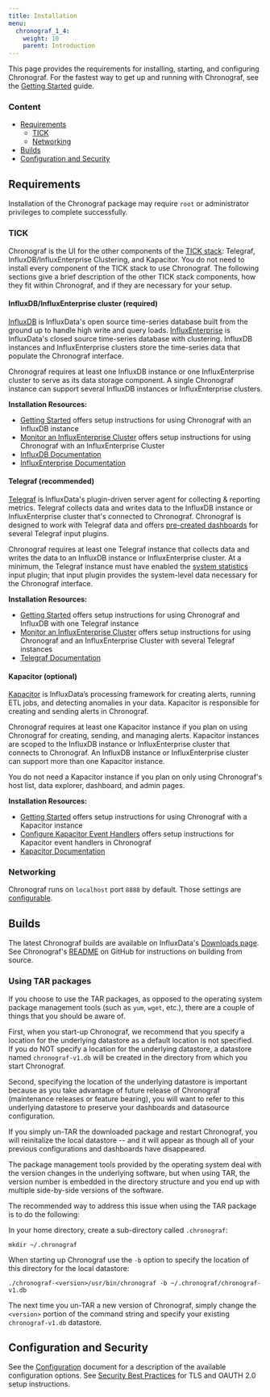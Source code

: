 ```yaml
---
title: Installation
menu:
  chronograf_1_4:
    weight: 10
    parent: Introduction
---
```


This page provides the requirements for installing, starting, and configuring Chronograf.
For the fastest way to get up and running with Chronograf, see the [Getting Started](/chronograf/v1.4/introduction/getting-started/) guide.

### Content

* [Requirements](#requirements)
  * [TICK](#tick)
  * [Networking](#networking)
* [Builds](#builds)
* [Configuration and Security](#configuration-and-security)

## Requirements

Installation of the Chronograf package may require `root` or administrator privileges to complete successfully.

### TICK
Chronograf is the UI for the other components of the [TICK stack](https://www.influxdata.com/products/): Telegraf, InfluxDB/InfluxEnterprise Clustering, and Kapacitor.
You do not need to install every component of the TICK stack to use Chronograf.
The following sections give a brief description of the other TICK stack components, how they fit within Chronograf, and if they are necessary for your setup.

#### InfluxDB/InfluxEnterprise cluster (required)
[InfluxDB](/influxdb/latest/) is InfluxData's open source time-series database built from the ground up to handle high write and query loads.
[InfluxEnterprise](/enterprise_influxdb/latest/) is InfluxData's closed source time-series database with clustering.
InfluxDB instances and InfluxEnterprise clusters store the time-series data that populate the Chronograf interface.

Chronograf requires at least one InfluxDB instance or one InfluxEnterprise cluster to serve as its data storage component.
A single Chronograf instance can support several InfluxDB instances or InfluxEnterprise clusters.

**Installation Resources:**

* [Getting Started](/chronograf/v1.4/introduction/getting-started/) offers setup instructions for using Chronograf with an InfluxDB instance
* [Monitor an InfluxEnterprise Cluster](/chronograf/v1.4/guides/monitor-an-influxenterprise-cluster/) offers setup instructions for using Chronograf with an InfluxEnterprise Cluster
* [InfluxDB Documentation](/influxdb/latest/) 
* [InfluxEnterprise Documentation](/enterprise_influxdb/latest/) 

#### Telegraf (recommended)
[Telegraf](/telegraf/latest/) is InfluxData's plugin-driven server agent for collecting & reporting metrics.
Telegraf collects data and writes data to the InfluxDB instance or InfluxEnterprise cluster that's connected to Chronograf.
Chronograf is designed to work with Telegraf data and offers [pre-created dashboards](/chronograf/v1.4/troubleshooting/frequently-asked-questions/#what-applications-are-supported-in-chronograf) for several Telegraf input plugins.

Chronograf requires at least one Telegraf instance that collects data and writes the data to an InfluxDB instance or InfluxEnterprise cluster.
At a minimum, the Telegraf instance must have enabled the [system statistics](https://github.com/influxdata/telegraf/tree/master/plugins/inputs/system) input plugin; that input plugin provides the system-level data necessary for the Chronograf interface. 

**Installation Resources:**

* [Getting Started](/chronograf/v1.4/introduction/getting-started/) offers setup instructions for using Chronograf and InfluxDB with one Telegraf instance
* [Monitor an InfluxEnterprise Cluster](/chronograf/v1.4/guides/monitor-an-influxenterprise-cluster/) offers setup instructions for using Chronograf and an InfluxEnterprise Cluster with several Telegraf instances
* [Telegraf Documentation](/telegraf/latest/) 

#### Kapacitor (optional)
[Kapacitor](/kapacitor/latest/) is InfluxData’s processing framework for creating alerts, running ETL jobs, and detecting anomalies in your data.
Kapacitor is responsible for creating and sending alerts in Chronograf.

Chronograf requires at least one Kapacitor instance if you plan on using Chronograf for creating, sending, and managing alerts.
Kapacitor instances are scoped to the InfluxDB instance or InfluxEnterprise cluster that connects to Chronograf.
An InfluxDB instance or InfluxEnterprise cluster can support more than one Kapacitor instance.

You do not need a Kapacitor instance if you plan on only using Chronograf's host list, data explorer, dashboard, and admin pages.

**Installation Resources:**

* [Getting Started](/chronograf/v1.4/introduction/getting-started/) offers setup instructions for using Chronograf with a Kapacitor instance
* [Configure Kapacitor Event Handlers](/chronograf/v1.4/guides/configure-kapacitor-event-handlers/) offers setup instructions for Kapacitor event handlers in Chronograf
* [Kapacitor Documentation](/kapacitor/latest/) 

### Networking

Chronograf runs on `localhost` port `8888` by default.
Those settings are [configurable](/chronograf/v1.4/administration/configuration/#application-options).

## Builds

The latest Chronograf builds are available on InfluxData's [Downloads page](https://influxdata.com/downloads).
See Chronograf's [README](https://github.com/influxdata/chronograf/blob/master/README.md#from-source) on GitHub for instructions on building from source.

### Using TAR packages
If you choose to use the TAR packages, as opposed to the operating system package management tools (such as `yum`, `wget`, etc.), there are a couple of things that you should be aware of.

First, when you start-up Chronograf, we recommend that you specify a location for the underlying datastore as a default location is not specified.  
If you do NOT specify a location for the underlying datastore, a datastore named `chronograf-v1.db` will be created in the directory from which you start Chronograf.

Second, specifying the location of the underlying datastore is important because as you take advantage of future release of Chronograf (maintenance releases or feature bearing), you will want to refer to this underlying datastore to preserve your dashboards and datasource configuration.  

If you simply un-TAR the downloaded package and restart Chronograf, you will reinitalize the local datastore -- and it will appear as though all of your previous configurations and dashboards have disappeared.  

The package management tools provided by the operating system deal with the version changes in the underlying software, but when using TAR, the version number is embedded in the directory structure and you end up with multiple side-by-side versions of the software.

The recommended way to address this issue when using the TAR package is to do the following:

In your home directory, create a sub-directory called `.chronograf`:
```
mkdir ~/.chronograf
```

When starting up Chronograf use the `-b` option to specify the location of this directory for the local datastore:
```
./chronograf-<version>/usr/bin/chronograf -b ~/.chronograf/chronograf-v1.db
```

The next time you un-TAR a new version of Chronograf, simply change the `<version>` portion of the command string and specify your existing `chronograf-v1.db` datastore.

## Configuration and Security

See the [Configuration](/chronograf/v1.4/administration/configuration/) document for a description of the available configuration options.
See [Security Best Practices](/chronograf/v1.4/administration/security-best-practices/) for TLS and OAUTH 2.0 setup instructions.

